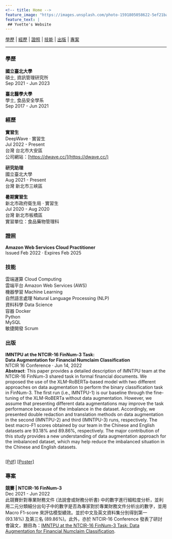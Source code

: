 ```yaml
---
<!-- title: Home -->
feature_image: "https://images.unsplash.com/photo-1591805058622-5ef21ba2fdf5?ixlib=rb-1.2.1&ixid=MnwxMjA3fDB8MHxwaG90by1wYWdlfHx8fGVufDB8fHx8&auto=format&fit=crop&w=654&q=80"
feature_text: |
 ## Yvette's Website
---
```


<!-- https://picsum.photos/1300/400?image=989 -->

<!-- ### Table of contents
>   1. [學歷](#education)
>   2. [經歷](#experience)
>   3. [證照](#licenses&certifications)
>   4. [技能](#skills)
>   5. [出版](#publications)
>   6. [專案](#projects) -->

[學歷](#education) | [經歷](#experience) | [證照](#licenses&certifications) | [技能](#skills) | [出版](#publications) | [專案](#projects)

---

### 學歷 <a name="education"></a>      
**國立臺北大學**   
碩士, 資訊管理研究所   
Sep 2021 - Jun 2023

**臺北醫學大學**   
學士, 食品安全學系  
Sep 2017 - Jun 2021

### 經歷 <a name="experience"></a>     
**實習生**   
DeepWave · 實習生   
Jul 2022 - Present   
台灣 台北市大安區   
公司網站：[https://dwave.cc/](https://dwave.cc/) 

**研究助理**   
國立臺北大學   
Aug 2021 - Present   
台灣 新北市三峽區    

**暑期實習生**   
新北市政府衛生局 · 實習生   
Jul 2020 - Aug 2020   
台灣 新北市板橋區   
實習單位：食品藥物管理科   

### 證照 <a name="licenses&certifications"></a>     
**Amazon Web Services Cloud Practitioner**   
Issued Feb 2022 · Expires Feb 2025   

### 技能 <a name="skills"></a>   
雲端運算 Cloud Computing  
雲端平台 Amazon Web Services (AWS)    
機器學習 Machine Learning    
自然語言處理 Natural Language Processing (NLP)   
資料科學 Data Science   
容器 Docker    
Python    
MySQL    
敏捷開發 Scrum

### 出版 <a name="publications"></a>   
**IMNTPU at the NTCIR-16 FinNum-3 Task: <a name="FinNum3"></a>   
Data Augmentation for Financial Numclaim Classification**   
NTCIR 16 Conference · Jun 14, 2022   
**Abstract**: This paper provides a detailed description of IMNTPU team at the NTCIR-16 FinNum-3 shared task in formal financial documents. We proposed the use of the XLM-RoBERTa-based model with two different approaches on data augmentation to perform the binary classification task in FinNum-3. The first run (i.e., IMNTPU-1) is our baseline through the fine-tuning of the XLM-RoBERTa without data augmentation. However, we assume that presenting different data augmentations may improve the task performance because of the imbalance in the dataset. Accordingly, we presented double redaction and translation methods on data augmentation in the second (IMNTPU-2) and third (IMNTPU-3) runs, respectively. The best macro-F1 scores obtained by our team in the Chinese and English datasets are 93.18% and 89.86%, respectively. The major contribution of this study provides a new understanding of data augmentation approach for the imbalanced dataset, which may help reduce the imbalanced situation in the Chinese and English datasets.   
<img src="https://user-images.githubusercontent.com/82231499/173595390-937d8a24-0c1a-4865-a78b-171547e8ea7f.png" width="15" height="15"> 
<!-- [[Pdf]](https://research.nii.ac.jp/ntcir/workshop/OnlineProceedings16/pdf/ntcir/08-NTCIR16-FINNUM-TengY.pdf)[[Poster]]() -->
<a href="https://research.nii.ac.jp/ntcir/workshop/OnlineProceedings16/pdf/ntcir/08-NTCIR16-FINNUM-TengY.pdf" target="_blank">[Pdf]</a>
<a href="" target="_blank">[Poster]</a>   

### 專案 <a name="projects"></a>   
**競賽 | NTCIR-16 FinNum-3**   
Dec 2021 - Jun 2022   
此競賽針對專業財務文件 (法說會或財務分析書) 中的數字進行細粒度分析，並利用二元分類細分出句子中的數字是否為專家對於專業財務文件分析出的數字，並用 Macro F1-score 來評估模型績效。並於中文及英文資料集分別得到第一 (93.18%) 及第三名 (89.86%)。此外，亦於 NTCIR-16 Conference 發表了研討會論文，題目為：[IMNTPU at the NTCIR-16 FinNum-3 Task: Data Augmentation for Financial Numclaim Classification](#FinNum3).
